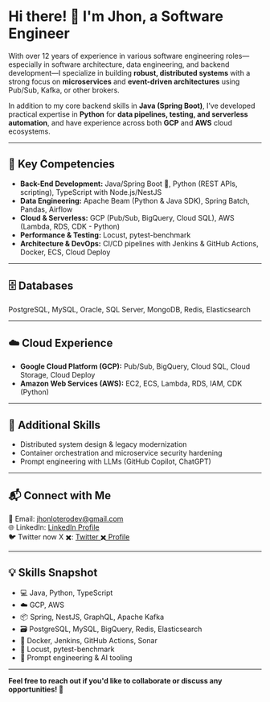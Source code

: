 # Hi there! 👋 I'm Jhon, a Software Engineer

With over 12 years of experience in various software engineering roles—especially in software architecture, data engineering, and backend development—I specialize in building **robust, distributed systems** with a strong focus on **microservices** and **event-driven architectures** using Pub/Sub, Kafka, or other brokers.

In addition to my core backend skills in **Java (Spring Boot)**, I’ve developed practical expertise in **Python** for **data pipelines, testing, and serverless automation**, and have experience across both **GCP** and **AWS** cloud ecosystems.

---

## 🔑 Key Competencies

- **Back-End Development:** Java/Spring Boot 🍃, Python (REST APIs, scripting), TypeScript with Node.js/NestJS  
- **Data Engineering:** Apache Beam (Python & Java SDK), Spring Batch, Pandas, Airflow  
- **Cloud & Serverless:** GCP (Pub/Sub, BigQuery, Cloud SQL), AWS (Lambda, RDS, CDK - Python)  
- **Performance & Testing:** Locust, pytest-benchmark  
- **Architecture & DevOps:** CI/CD pipelines with Jenkins & GitHub Actions, Docker, ECS, Cloud Deploy  

---

## 🗄️ Databases

PostgreSQL, MySQL, Oracle, SQL Server, MongoDB, Redis, Elasticsearch

---

## ☁️ Cloud Experience

- **Google Cloud Platform (GCP):** Pub/Sub, BigQuery, Cloud SQL, Cloud Storage, Cloud Deploy  
- **Amazon Web Services (AWS):** EC2, ECS, Lambda, RDS, IAM, CDK (Python)

---

## 📌 Additional Skills

- Distributed system design & legacy modernization  
- Container orchestration and microservice security hardening  
- Prompt engineering with LLMs (GitHub Copilot, ChatGPT)

---

## 📬 Connect with Me

📧 Email: jhonloterodev@gmail.com  
🌐 LinkedIn: [LinkedIn Profile](https://www.linkedin.com/in/jhon-lotero/)  
🐦 Twitter now X ✖️: [Twitter ✖️ Profile](https://twitter.com/jhon_lotero10)

---

## 💡 Skills Snapshot

- 💻 Java, Python, TypeScript  
- ☁️ GCP, AWS  
- 📦 Spring, NestJS, GraphQL, Apache Kafka  
- 🗃️ PostgreSQL, MySQL, BigQuery, Redis, Elasticsearch  
- 🔧 Docker, Jenkins, GitHub Actions, Sonar  
- 🧪 Locust, pytest-benchmark  
- 🤖 Prompt engineering & AI tooling

---

**Feel free to reach out if you'd like to collaborate or discuss any opportunities! 🤝**
